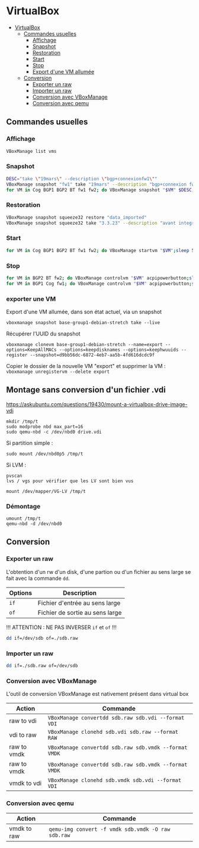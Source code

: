 # VirtualBox
<!-- TOC -->

- [VirtualBox](#virtualbox)
    - [Commandes usuelles](#commandes-usuelles)
        - [Affichage](#affichage)
        - [Snapshot](#snapshot)
        - [Restoration](#restoration)
        - [Start](#start)
        - [Stop](#stop)
        - [Export d'une VM allumée](#exporter-une-VM)
    - [Conversion](#Conversion)
        - [Exporter un raw](#exporter-un-raw)
        - [Importer un raw](#importer-un-raw)
        - [Conversion avec VBoxManage](#conversion-avec-vboxmanage)
        - [Conversion avec qemu](#Conversion-avec-qemu)

<!-- /TOC -->

## Commandes usuelles

### Affichage
```bash
VBoxManage list vms
```

### Snapshot
```bash
DESC="take \"19mars\" --description \"bgp+connexionfw1\""
VBoxManage snapshot "fw1" take "19mars" --description "bgp+connexion fw1"
for VM in Cog BGP1 BGP2 BT fw1 fw2; do VBoxManage snapshot "$VM" $DESC;done
```

### Restoration
```bash
VBoxManage snapshot squeeze32 restore "data_imported"
VBoxManage snapshot squeeze32 take "3.3.23" --description "avant integration données guyane"
```

### Start
```bash
for VM in Cog BGP1 BGP2 BT fw1 fw2; do VBoxManage startvm "$VM";sleep 5;done
```

### Stop
```bash
for VM in BGP2 BT fw2; do VBoxManage controlvm "$VM" acpipowerbutton;sleep 5;done
for VM in BGP1 Cog fw1; do VBoxManage controlvm "$VM" acpipowerbutton;sleep 5;done
```

### exporter une VM
Export d'une VM allumée, dans son état actuel, via un snapshot
```
vboxmanage snapshot base-group1-debian-stretch take --live
```
Récupérer l'UUID du snapshot
```
vboxmanage clonevm base-group1-debian-stretch --name=export --options=KeepAllMACs --options=keepdisknames --options=keephwuuids --register --snapshot=d9bb56dc-6872-4eb7-aa5b-4fd616dcdc9f
```
Copier le dossier de la nouvelle VM "export" et supprimer la VM :
`vboxmanage unregistervm --delete export`
## Montage sans conversion d'un fichier .vdi
https://askubuntu.com/questions/19430/mount-a-virtualbox-drive-image-vdi

```
mkdir /tmp/t
sudo modprobe nbd max_part=16
sudo qemu-nbd -c /dev/nbd0 drive.vdi
```
Si partition simple :
```
sudo mount /dev/nbd0p5 /tmp/t
```

Si LVM :
```
pvscan
lvs / vgs pour vérifier que les LV sont bien vus
```

```
mount /dev/mapper/VG-LV /tmp/t
```

### Démontage
```
umount /tmp/t
qemu-nbd -d /dev/nbd0
```

## Conversion

### Exporter un raw
L'obtention d'un rw d'un disk, d'une partion ou d'un fichier au sens large se fait avec la commande ```dd```.

| Options | Description |
|-------- |------------ |
| ```if``` | Fichier d'entrée au sens large |
| ```of``` | Fichier de sortie au sens large |

!!! ATTENTION : NE PAS INVERSER ```if``` et ```of``` !!!

```bash
dd if=/dev/sdb of=./sdb.raw
```

### Importer un raw
```bash
dd if=./sdb.raw of=/dev/sdb
```


### Conversion avec VBoxManage
L'outil de conversion VBoxManage est nativement présent dans virtual box

| Action | Commande |
|------- |--------- |
| raw to vdi  | ```VBoxManage convertdd sdb.raw sdb.vdi --format VDI``` |
| vdi to raw  | ```VBoxManage clonehd sdb.vdi sdb.raw --format RAW``` |
| raw to vmdk | ```VBoxManage convertdd sdb.raw sdb.vmdk --format VMDK``` |
| raw to vmdk | ```VBoxManage convertdd sdb.raw sdb.vmdk --format VMDK``` |
| vmdk to vdi | ```VBoxManage clonehd sdb.vmdk sdb.vdi --format VDI``` |


### Conversion avec qemu


| Action | Commande |
|------- |--------- |
| vmdk to raw  | ```qemu-img convert -f vmdk sdb.vmdk -O raw sdb.raw``` |
